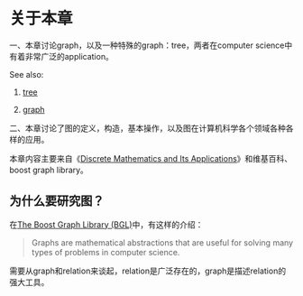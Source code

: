 # 关于本章

一、本章讨论graph，以及一种特殊的graph：tree，两者在computer science中有着非常广泛的application。

See also:

1) [tree](https://en.wikipedia.org/wiki/Tree_(data_structure)) 

2) [graph](https://en.wikipedia.org/wiki/Graph_(abstract_data_type))



二、本章讨论了图的定义，构造，基本操作，以及图在计算机科学各个领域各种各样的应用。

本章内容主要来自《[Discrete Mathematics and Its Applications](https://www.amazon.com/Discrete-Mathematics-Applications-Kenneth-Rosen/dp/125967651X)》和维基百科、boost graph library。





## 为什么要研究图？

在[The Boost Graph Library (BGL)](file:///D:/github/boost/boost_1_73_0/libs/graph/doc/index.html)中，有这样的介绍：

> Graphs are mathematical abstractions that are useful for solving many types of problems in computer science.



需要从graph和relation来谈起，relation是广泛存在的，graph是描述relation的强大工具。